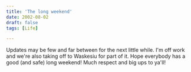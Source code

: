 ```yaml
---
title: 'The long weekend'
date: 2002-08-02
draft: false
tags: [Life]

---
```


Updates may be few and far between for the next little while. I'm off work and we're also taking off to Waskesiu for part of it. Hope everybody has a good (and safe) long weekend! Much respect and big ups to ya'll!